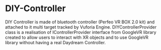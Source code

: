 # DIY-Controller
DIY Controller is made of bluetooth controller (Perfeo VR BOX 2.0 kit) and attached  to it multi target tracked by Vuforia Engine. DIYControllerProvider class is a realisation of IControllerProvider interface from GoogleVR library created to allow users to interact with XR objects and to use GoogleVR library without having a real Daydream Controller.
